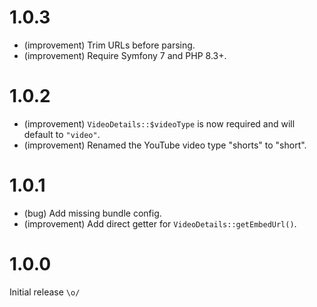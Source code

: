 1.0.3
=====

* (improvement) Trim URLs before parsing.
* (improvement) Require Symfony 7 and PHP 8.3+.


1.0.2
=====

* (improvement) `VideoDetails::$videoType` is now required and will default to `"video"`.
* (improvement) Renamed the YouTube video type "shorts" to "short".


1.0.1
=====

* (bug) Add missing bundle config.
* (improvement) Add direct getter for `VideoDetails::getEmbedUrl()`.


1.0.0
=====

Initial release `\o/`
